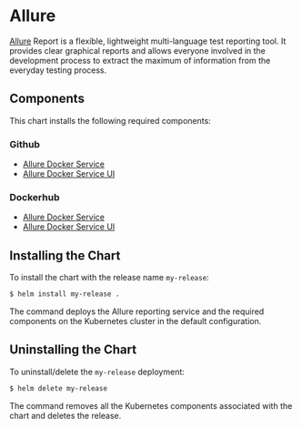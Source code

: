# Allure

[Allure](https://docs.qameta.io/allure/) Report is a flexible, lightweight multi-language test reporting tool. It provides clear graphical reports and allows everyone involved in the development process to extract the maximum of information from the everyday testing process.

## Components

This chart installs the following required components:

### Github

- [Allure Docker Service](https://github.com/fescobar/allure-docker-service)
- [Allure Docker Service UI](https://github.com/fescobar/allure-docker-service-ui)

### Dockerhub

- [Allure Docker Service](https://hub.docker.com/r/frankescobar/allure-docker-service/)
- [Allure Docker Service UI](https://hub.docker.com/r/frankescobar/allure-docker-service-ui/)

## Installing the Chart

To install the chart with the release name `my-release`:

```bash
$ helm install my-release .
```

The command deploys the Allure reporting service and the required components on the Kubernetes cluster in the default configuration.

## Uninstalling the Chart

To uninstall/delete the `my-release` deployment:

```bash
$ helm delete my-release
```

The command removes all the Kubernetes components associated with the chart and deletes the release.

